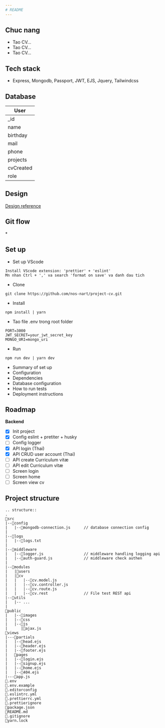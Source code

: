 ```yaml
---
# README
---
```


## Chuc nang

- Tao CV...
- Tao CV...
- Tao CV...

## Tech stack

- Express, Mongodb, Passport, JWT, EJS, Jquery, Tailwindcss

## Database

| User      |
| --------- |
| \_id      |
| name      |
| birthday  |
| mail      |
| phone     |
| projects  |
| cvCreated |
| role      |

## Design

[Design reference](https://cv.viblo.asia/landing)

## Git flow

\*

## Set up

- Set up VScode

```
Install VScode extension: 'prettier' + 'eslint'
Mn nhan Ctrl + ',' va search 'format on save' va danh dau tich
```

- Clone

```
git clone https://github.com/nos-nart/project-cv.git
```

- Install

```
npm install | yarn
```

- Tao file .env trong root folder

```
PORT=3000
JWT_SECRET=your_jwt_secret_key
MONGO_URI=mongo_uri
```

- Run

```
npm run dev | yarn dev
```

- Summary of set up
- Configuration
- Dependencies
- Database configuration
- How to run tests
- Deployment instructions

## Roadmap

**Backend**

- [x] Init project
- [x] Config eslint + pretiter + husky
- [ ] Config logger
- [x] API login (Thai)
- [x] API CRUD user account (Thai)
- [ ] API create Curriculum vitæ
- [ ] API edit Curriculum vitæ
- [ ] Screen login
- [ ] Screen home
- [ ] Screen view cv

## Project structure

    .. structure::
    .
    💾src
    |--📁config
    |   |--📑mongodb-connection.js      // database connection config
    |
    |--📁logs
    |   |--📑logs.txt
    |
    |--📁middleware
    |   |--📑logger.js                  // middleware handling logging api
    |   |--📑auth-guard.js              // middleware check authen
    |
    |--📁modules
    |   |📁users
    |   |📁cv
    |   |   |--📑cv.model.js
    |   |   |--📑cv.controller.js
    |   |   |--📑cv.route.js
    |   |   |--📑cv.rest                // File test REST api
    |--📁utils
    |   |-- ...
    |
    💾public
    |   |--📁images
    |   |--📁css
    |   |--📁js
    |      |📑ajax.js
    💾views
    |---📁partials
    |   |--📑head.ejs
    |   |--📑header.ejs
    |   |--📑footer.ejs
    |   📁pages
    |   |--📑login.ejs
    |   |--📑signup.ejs
    |   |--📑home.ejs
    |   |--📑404.ejs
    |---📑app.js
    📑.env
    📑.env.example
    📑.editorconfig
    📑.eslintrc.yml
    📑.prettierrc.yml
    📑.prettierignore
    📑package.json
    📑README.md
    📑.gitignore
    📑yarn.lock
